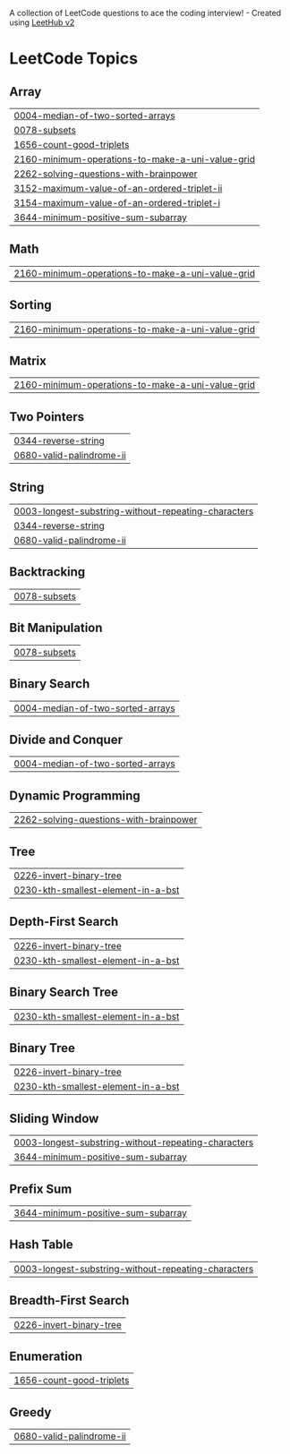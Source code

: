 A collection of LeetCode questions to ace the coding interview! - Created using [LeetHub v2](https://github.com/arunbhardwaj/LeetHub-2.0)
<!---LeetCode Topics Start-->
# LeetCode Topics
## Array
|  |
| ------- |
| [0004-median-of-two-sorted-arrays](https://github.com/Palakmalik1594/Learning-to-code-DSA/tree/master/0004-median-of-two-sorted-arrays) |
| [0078-subsets](https://github.com/Palakmalik1594/Learning-to-code-DSA/tree/master/0078-subsets) |
| [1656-count-good-triplets](https://github.com/Palakmalik1594/Learning-to-code-DSA/tree/master/1656-count-good-triplets) |
| [2160-minimum-operations-to-make-a-uni-value-grid](https://github.com/Palakmalik1594/Learning-to-code-DSA/tree/master/2160-minimum-operations-to-make-a-uni-value-grid) |
| [2262-solving-questions-with-brainpower](https://github.com/Palakmalik1594/Learning-to-code-DSA/tree/master/2262-solving-questions-with-brainpower) |
| [3152-maximum-value-of-an-ordered-triplet-ii](https://github.com/Palakmalik1594/Learning-to-code-DSA/tree/master/3152-maximum-value-of-an-ordered-triplet-ii) |
| [3154-maximum-value-of-an-ordered-triplet-i](https://github.com/Palakmalik1594/Learning-to-code-DSA/tree/master/3154-maximum-value-of-an-ordered-triplet-i) |
| [3644-minimum-positive-sum-subarray](https://github.com/Palakmalik1594/Learning-to-code-DSA/tree/master/3644-minimum-positive-sum-subarray) |
## Math
|  |
| ------- |
| [2160-minimum-operations-to-make-a-uni-value-grid](https://github.com/Palakmalik1594/Learning-to-code-DSA/tree/master/2160-minimum-operations-to-make-a-uni-value-grid) |
## Sorting
|  |
| ------- |
| [2160-minimum-operations-to-make-a-uni-value-grid](https://github.com/Palakmalik1594/Learning-to-code-DSA/tree/master/2160-minimum-operations-to-make-a-uni-value-grid) |
## Matrix
|  |
| ------- |
| [2160-minimum-operations-to-make-a-uni-value-grid](https://github.com/Palakmalik1594/Learning-to-code-DSA/tree/master/2160-minimum-operations-to-make-a-uni-value-grid) |
## Two Pointers
|  |
| ------- |
| [0344-reverse-string](https://github.com/Palakmalik1594/Learning-to-code-DSA/tree/master/0344-reverse-string) |
| [0680-valid-palindrome-ii](https://github.com/Palakmalik1594/Learning-to-code-DSA/tree/master/0680-valid-palindrome-ii) |
## String
|  |
| ------- |
| [0003-longest-substring-without-repeating-characters](https://github.com/Palakmalik1594/Learning-to-code-DSA/tree/master/0003-longest-substring-without-repeating-characters) |
| [0344-reverse-string](https://github.com/Palakmalik1594/Learning-to-code-DSA/tree/master/0344-reverse-string) |
| [0680-valid-palindrome-ii](https://github.com/Palakmalik1594/Learning-to-code-DSA/tree/master/0680-valid-palindrome-ii) |
## Backtracking
|  |
| ------- |
| [0078-subsets](https://github.com/Palakmalik1594/Learning-to-code-DSA/tree/master/0078-subsets) |
## Bit Manipulation
|  |
| ------- |
| [0078-subsets](https://github.com/Palakmalik1594/Learning-to-code-DSA/tree/master/0078-subsets) |
## Binary Search
|  |
| ------- |
| [0004-median-of-two-sorted-arrays](https://github.com/Palakmalik1594/Learning-to-code-DSA/tree/master/0004-median-of-two-sorted-arrays) |
## Divide and Conquer
|  |
| ------- |
| [0004-median-of-two-sorted-arrays](https://github.com/Palakmalik1594/Learning-to-code-DSA/tree/master/0004-median-of-two-sorted-arrays) |
## Dynamic Programming
|  |
| ------- |
| [2262-solving-questions-with-brainpower](https://github.com/Palakmalik1594/Learning-to-code-DSA/tree/master/2262-solving-questions-with-brainpower) |
## Tree
|  |
| ------- |
| [0226-invert-binary-tree](https://github.com/Palakmalik1594/Learning-to-code-DSA/tree/master/0226-invert-binary-tree) |
| [0230-kth-smallest-element-in-a-bst](https://github.com/Palakmalik1594/Learning-to-code-DSA/tree/master/0230-kth-smallest-element-in-a-bst) |
## Depth-First Search
|  |
| ------- |
| [0226-invert-binary-tree](https://github.com/Palakmalik1594/Learning-to-code-DSA/tree/master/0226-invert-binary-tree) |
| [0230-kth-smallest-element-in-a-bst](https://github.com/Palakmalik1594/Learning-to-code-DSA/tree/master/0230-kth-smallest-element-in-a-bst) |
## Binary Search Tree
|  |
| ------- |
| [0230-kth-smallest-element-in-a-bst](https://github.com/Palakmalik1594/Learning-to-code-DSA/tree/master/0230-kth-smallest-element-in-a-bst) |
## Binary Tree
|  |
| ------- |
| [0226-invert-binary-tree](https://github.com/Palakmalik1594/Learning-to-code-DSA/tree/master/0226-invert-binary-tree) |
| [0230-kth-smallest-element-in-a-bst](https://github.com/Palakmalik1594/Learning-to-code-DSA/tree/master/0230-kth-smallest-element-in-a-bst) |
## Sliding Window
|  |
| ------- |
| [0003-longest-substring-without-repeating-characters](https://github.com/Palakmalik1594/Learning-to-code-DSA/tree/master/0003-longest-substring-without-repeating-characters) |
| [3644-minimum-positive-sum-subarray](https://github.com/Palakmalik1594/Learning-to-code-DSA/tree/master/3644-minimum-positive-sum-subarray) |
## Prefix Sum
|  |
| ------- |
| [3644-minimum-positive-sum-subarray](https://github.com/Palakmalik1594/Learning-to-code-DSA/tree/master/3644-minimum-positive-sum-subarray) |
## Hash Table
|  |
| ------- |
| [0003-longest-substring-without-repeating-characters](https://github.com/Palakmalik1594/Learning-to-code-DSA/tree/master/0003-longest-substring-without-repeating-characters) |
## Breadth-First Search
|  |
| ------- |
| [0226-invert-binary-tree](https://github.com/Palakmalik1594/Learning-to-code-DSA/tree/master/0226-invert-binary-tree) |
## Enumeration
|  |
| ------- |
| [1656-count-good-triplets](https://github.com/Palakmalik1594/Learning-to-code-DSA/tree/master/1656-count-good-triplets) |
## Greedy
|  |
| ------- |
| [0680-valid-palindrome-ii](https://github.com/Palakmalik1594/Learning-to-code-DSA/tree/master/0680-valid-palindrome-ii) |
<!---LeetCode Topics End-->